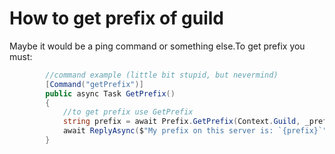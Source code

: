 # How to get prefix of guild
Maybe it would be a ping command or something else.To get prefix you must:
```cs
        //command example (little bit stupid, but nevermind)
        [Command("getPrefix")]
        public async Task GetPrefix()
        {
            //to get prefix use GetPrefix
            string prefix = await Prefix.GetPrefix(Context.Guild, _prefics);
            await ReplyAsync($"My prefix on this server is: `{prefix}`");
        }
```
